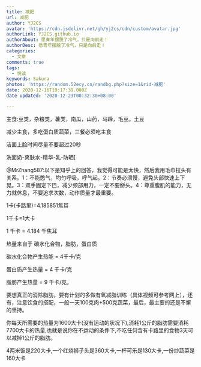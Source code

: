 ```yaml
---
title: 减肥
url: 减肥
author: YJ2CS
avatar: 'https://cdn.jsdelivr.net/gh/yj2cs/cdn/custom/avatar.jpg'
authorLink: YJ2CS.github.io
authorAbout: 愿青年摆脱了冷气，只是向前走！
authorDesc: 愿青年摆脱了冷气，只是向前走！
categories:
  - 文章
comments: true
tags:
  - 悦读
keywords: Sakura
photos: 'https://random.52ecy.cn/randbg.php?size=1&rid-减肥'
date: 2020-12-16T19:17:39.000Z
date updated: '2020-12-23T00:32:30+08:00'

---
```


主食:豆类，杂粮类，薯类，南瓜，山药，马蹄，毛豆。土豆

减少主食，多吃蛋白质蔬菜，三餐必须吃主食

洁面上脸时间尽量不要超过20秒

洗面奶-爽肤水-精华-乳-防晒[

@MrZhang587:以下是知乎上的回答，我觉得可能是太快，然后我用毛巾拉头有关系。1：不能憋气，均匀呼吸，呼气起。2：节奏必须慢，避免头部快速上下晃。3：双手固定下巴，减少颈部用力，一定不要掰头。4：尊重腹肌的能力，无力就休息，不要追求次数，动作质量才最重要。

1卡(卡路里)=4.185851焦耳

1千卡=1大卡

1 千卡 = 4.184 千焦耳

热量来自于 碳水化合物，脂肪，蛋白质

碳水化合物产生热能 = 4千卡/克

蛋白质产生热量 = 4 千卡/克

脂肪产生热量 = 9 千卡/克。

要想真正的消除脂肪，要有计划的多做有氧减脂训练（具体视频可参考网上），还有，注意饮食的搭配，一般一天100克肉+500克蔬菜，最后，最主要的还是不懈的坚持。

你每天所需要的热量为1600大卡(没有运动的状况下),消耗1公斤的脂肪需要消耗7700大卡的热量,也就是说你在不运动的条件下,不吃任何含有卡路里的食物3天可以减掉1公斤的脂肪。

4两米饭是220大卡,一个红烧狮子头是360大卡,一杯可乐是130大卡,一份炒蔬菜是160大卡
